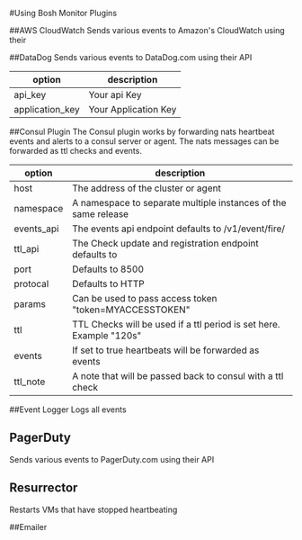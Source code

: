 #Using Bosh Monitor Plugins

##AWS CloudWatch
Sends various events to Amazon's CloudWatch using their

##DataDog
Sends various events to DataDog.com using their API

| option           | description            |
|------------------|------------------------|
| api_key          | Your api Key           |
| application_key  | Your Application Key   |

##Consul Plugin
The Consul plugin works by forwarding nats heartbeat events and alerts to a consul server or agent. The nats messages can be forwarded as ttl checks and events.

| option             | description                         |
|--------------------|-------------------------------------|
|  host              | The address of the cluster or agent |
|  namespace         | A namespace to separate multiple instances of the same release |
|  events_api        | The events api endpoint defaults to /v1/event/fire/ |
|  ttl_api           | The Check update and registration endpoint defaults to | /v1/agent/check/
|  port              | Defaults to 8500 |
|  protocal          | Defaults to HTTP |
|  params            | Can be used to pass access token "token=MYACCESSTOKEN" |
|  ttl               | TTL Checks will be used if a ttl period is set here. Example  "120s" |
|  events            | If set to true heartbeats will be forwarded as events |
|  ttl_note          | A note that will be passed back to consul with a ttl check |

##Event Logger
 Logs all events

## PagerDuty
Sends various events to PagerDuty.com using their API

## Resurrector
Restarts VMs that have stopped heartbeating

##Emailer
